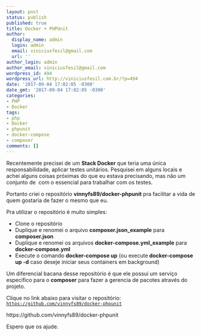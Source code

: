```yaml
---
layout: post
status: publish
published: true
title: Docker + PHPUnit
author:
  display_name: admin
  login: admin
  email: viniciusfesil@gmail.com
  url: ''
author_login: admin
author_email: viniciusfesil@gmail.com
wordpress_id: 494
wordpress_url: http://viniciusfesil.com.br/?p=494
date: '2017-09-04 17:02:05 -0300'
date_gmt: '2017-09-04 17:02:05 -0300'
categories:
- PHP
- Docker
tags:
- php
- Docker
- phpunit
- docker-compose
- composer
comments: []
---
```

<p>Recentemente precisei de um <strong>Stack Docker</strong> que teria uma &uacute;nica responsabilidade, aplicar testes unit&aacute;rios. Pesquisei em alguns locais e achei alguns coisas pr&oacute;ximas do que eu estava precisando, mas n&atilde;o um conjunto de &nbsp;com o essencial para trabalhar com os testes.</p>
<p>Portanto criei o reposit&oacute;rio <strong>vinnyfs89/docker-phpunit</strong> pra facilitar a vida de quem gostaria de fazer o mesmo que eu.</p>
<p>Pra utilizar o reposit&oacute;rio &eacute; muito simples:</p>
<ul>
<li>Clone o reposit&oacute;rio</li>
<li>Duplique e renomei o arquivo <strong>composer.json_example</strong> para <strong>composer.json</strong></li>
<li>Duplique e renomei os arquivos <strong>docker-compose.yml_example</strong> para <strong>docker-compose.yml</strong></li>
<li>Execute o comando <strong>docker-compose up</strong> (ou execute<strong> docker-compose up -d</strong> caso deseje iniciar seus containers em background)</li>
</ul>
<p>Um diferencial bacana desse reposit&oacute;rio &eacute; que ele possui um servi&ccedil;o espec&iacute;fico para o <strong>composer</strong> para fazer a gerencia de pacotes atrav&eacute;s do projeto.</p>
<p>Clique no link abaixo para visitar o reposit&oacute;rio: <a href="https://github.com/vinnyfs89/docker-phpunit"><code>https://github.com/vinnyfs89/docker-phpunit</code></a></p>
<p>https://github.com/vinnyfs89/docker-phpunit</p>
<p>Espero que os ajude.</p>
<p>&nbsp;</p>
